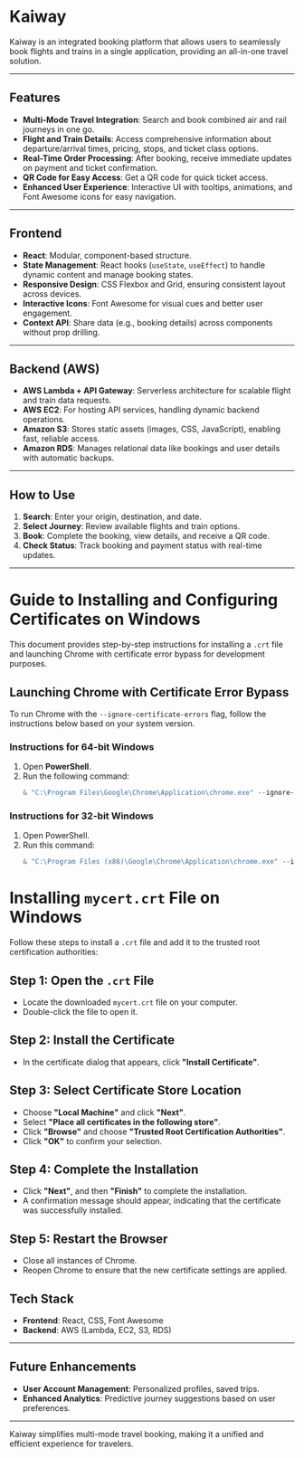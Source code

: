 # Kaiway

Kaiway is an integrated booking platform that allows users to seamlessly book flights and trains in a single application, providing an all-in-one travel solution.

---

## Features

- **Multi-Mode Travel Integration**: Search and book combined air and rail journeys in one go.
- **Flight and Train Details**: Access comprehensive information about departure/arrival times, pricing, stops, and ticket class options.
- **Real-Time Order Processing**: After booking, receive immediate updates on payment and ticket confirmation.
- **QR Code for Easy Access**: Get a QR code for quick ticket access.
- **Enhanced User Experience**: Interactive UI with tooltips, animations, and Font Awesome icons for easy navigation.

---

## Frontend

- **React**: Modular, component-based structure.
- **State Management**: React hooks (`useState`, `useEffect`) to handle dynamic content and manage booking states.
- **Responsive Design**: CSS Flexbox and Grid, ensuring consistent layout across devices.
- **Interactive Icons**: Font Awesome for visual cues and better user engagement.
- **Context API**: Share data (e.g., booking details) across components without prop drilling.

---

## Backend (AWS)

- **AWS Lambda + API Gateway**: Serverless architecture for scalable flight and train data requests.
- **AWS EC2**: For hosting API services, handling dynamic backend operations.
- **Amazon S3**: Stores static assets (images, CSS, JavaScript), enabling fast, reliable access.
- **Amazon RDS**: Manages relational data like bookings and user details with automatic backups.

---

## How to Use

1. **Search**: Enter your origin, destination, and date.
2. **Select Journey**: Review available flights and train options.
3. **Book**: Complete the booking, view details, and receive a QR code.
4. **Check Status**: Track booking and payment status with real-time updates.

---

# Guide to Installing and Configuring Certificates on Windows

This document provides step-by-step instructions for installing a `.crt` file and launching Chrome with certificate error bypass for development purposes.

## Launching Chrome with Certificate Error Bypass

To run Chrome with the `--ignore-certificate-errors` flag, follow the instructions below based on your system version.

### Instructions for 64-bit Windows

1. Open **PowerShell**.
2. Run the following command:
   ```powershell
   & "C:\Program Files\Google\Chrome\Application\chrome.exe" --ignore-certificate-errors

###  Instructions for 32-bit Windows
1. Open PowerShell.
2. Run this command:
    ```powershell
    & "C:\Program Files (x86)\Google\Chrome\Application\chrome.exe" --ignore-certificate-errors

# Installing `mycert.crt` File on Windows

Follow these steps to install a `.crt` file and add it to the trusted root certification authorities:

## Step 1: Open the `.crt` File
- Locate the downloaded `mycert.crt` file on your computer.
- Double-click the file to open it.

## Step 2: Install the Certificate
- In the certificate dialog that appears, click **"Install Certificate"**.

## Step 3: Select Certificate Store Location
- Choose **"Local Machine"** and click **"Next"**.
- Select **"Place all certificates in the following store"**.
- Click **"Browse"** and choose **"Trusted Root Certification Authorities"**.
- Click **"OK"** to confirm your selection.

## Step 4: Complete the Installation
- Click **"Next"**, and then **"Finish"** to complete the installation.
- A confirmation message should appear, indicating that the certificate was successfully installed.

## Step 5: Restart the Browser
- Close all instances of Chrome.
- Reopen Chrome to ensure that the new certificate settings are applied.



## Tech Stack

- **Frontend**: React, CSS, Font Awesome
- **Backend**: AWS (Lambda, EC2, S3, RDS)

---

## Future Enhancements

- **User Account Management**: Personalized profiles, saved trips.
- **Enhanced Analytics**: Predictive journey suggestions based on user preferences.

---

Kaiway simplifies multi-mode travel booking, making it a unified and efficient experience for travelers.
